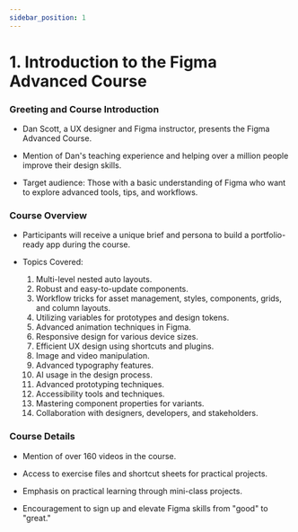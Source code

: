 ```yaml
---
sidebar_position: 1
---
```


# 1. Introduction to the Figma Advanced Course

### Greeting and Course Introduction

- Dan Scott, a UX designer and Figma instructor, presents the Figma Advanced Course.

- Mention of Dan's teaching experience and helping over a million people improve their design skills.

- Target audience: Those with a basic understanding of Figma who want to explore advanced tools, tips, and workflows.

### Course Overview

- Participants will receive a unique brief and persona to build a portfolio-ready app during the course.

- Topics Covered:

  1. Multi-level nested auto layouts.
  2. Robust and easy-to-update components.
  3. Workflow tricks for asset management, styles, components, grids, and column layouts.
  4. Utilizing variables for prototypes and design tokens.
  5. Advanced animation techniques in Figma.
  6. Responsive design for various device sizes.
  7. Efficient UX design using shortcuts and plugins.
  8. Image and video manipulation.
  9. Advanced typography features.
  10. AI usage in the design process.
  11. Advanced prototyping techniques.
  12. Accessibility tools and techniques.
  13. Mastering component properties for variants.
  14. Collaboration with designers, developers, and stakeholders.

### Course Details

- Mention of over 160 videos in the course.

- Access to exercise files and shortcut sheets for practical projects.

- Emphasis on practical learning through mini-class projects.

- Encouragement to sign up and elevate Figma skills from "good" to "great."

